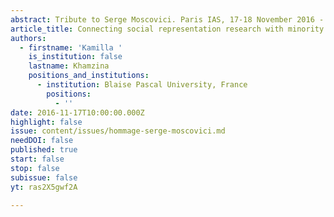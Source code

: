 ```yaml
---
abstract: Tribute to Serge Moscovici. Paris IAS, 17-18 November 2016 - Session 4
article_title: Connecting social representation research with minority influence
authors:
  - firstname: 'Kamilla '
    is_institution: false
    lastname: Khamzina
    positions_and_institutions:
      - institution: Blaise Pascal University, France
        positions:
          - ''
date: 2016-11-17T10:00:00.000Z
highlight: false
issue: content/issues/hommage-serge-moscovici.md
needDOI: false
published: true
start: false
stop: false
subissue: false
yt: ras2X5gwf2A

---
```

<Youtube yt="ras2X5gwf2A" caption="Connecting social representation research with minority influence" start="false" stop="false"></Youtube>
